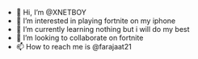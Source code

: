 - 👋 Hi, I’m @XNETBOY
- 👀 I’m interested in playing fortnite on my iphone 
- 🌱 I’m currently learning nothing but i will do my best 
- 💞️ I’m looking to collaborate on fortnite 
- 📫 How to reach me is @farajaat21

<!---
if u want to reach me-go to youtube them search XNETBOY- for free leason 
